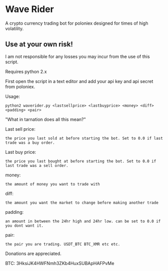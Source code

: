 # Wave Rider
A crypto currency trading bot for poloniex designed for times of high volatility.

## Use at your own risk!
I am not responsible for any losses you may incur from the use of this script.

Requires python 2.x

First open the script in a text editor and add your api key and api secret from poloniex.

Usage:

    python2 waverider.py <lastsellprice> <lastbuyprice> <money> <diff> <padding> <pair>
    
"What in tarnation does all this mean?"

Last sell price:
    
    the price you last sold at before starting the bot. Set to 0.0 if last trade was a buy order.
    
Last buy price:

    the price you last bought at before starting the bot. Set to 0.0 if last trade was a sell order.
    
money:

    the amount of money you want to trade with
    
diff:

    the amount you want the market to change before making another trade
    
padding:

    an amount in between the 24hr high and 24hr low. can be set to 0.0 if you dont want it.
    
pair:

    the pair you are trading. USDT_BTC BTC_XMR etc etc.

Donations are appreciated.

BTC: 3HksiJK4HWFNmh3ZKb4HuxSUBApHAFPvMe
